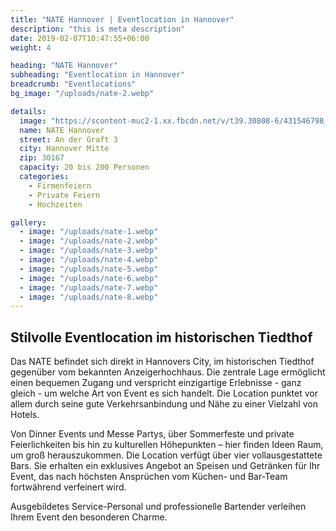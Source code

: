 ```yaml
---
title: "NATE Hannover | Eventlocation in Hannover"
description: "this is meta description"
date: 2019-02-07T10:47:55+06:00
weight: 4

heading: "NATE Hannover"
subheading: "Eventlocation in Hannover"
breadcrumb: "Eventlocations"
bg_image: "/uploads/nate-2.webp"

details:
  image: "https://scontent-muc2-1.xx.fbcdn.net/v/t39.30808-6/431546798_740158738250949_7740509530141513578_n.jpg?_nc_cat=102&ccb=1-7&_nc_sid=5f2048&_nc_ohc=gY86uwlGBTAQ7kNvgG17Tjt&_nc_ht=scontent-muc2-1.xx&oh=00_AYBaRxuTO9lJ1gYl-SVm8jckGkk3XZn__UXtGd0r4WH1Hw&oe=666DF24F"
  name: NATE Hannover
  street: An der Graft 3
  city: Hannover Mitte
  zip: 30167
  capacity: 20 bis 200 Personen
  categories:
    - Firmenfeiern
    - Private Feiern
    - Hochzeiten

gallery:
  - image: "/uploads/nate-1.webp"
  - image: "/uploads/nate-2.webp"
  - image: "/uploads/nate-3.webp"
  - image: "/uploads/nate-4.webp"
  - image: "/uploads/nate-5.webp"
  - image: "/uploads/nate-6.webp"
  - image: "/uploads/nate-7.webp"
  - image: "/uploads/nate-8.webp"
---
```


## Stilvolle Eventlocation im historischen Tiedthof

Das NATE befindet sich direkt in Hannovers City, im historischen Tiedthof gegenüber vom bekannten Anzeigerhochhaus. Die zentrale Lage ermöglicht einen bequemen Zugang und verspricht einzigartige Erlebnisse - ganz gleich - um welche Art von Event es sich handelt. Die Location punktet vor allem durch seine gute Verkehrsanbindung und Nähe zu einer Vielzahl von Hotels.

Von Dinner Events und Messe Partys, über Sommerfeste und private Feierlichkeiten bis hin zu kulturellen Höhepunkten – hier finden Ideen Raum, um groß herauszukommen.
Die Location verfügt über vier vollausgestattete Bars. Sie erhalten ein exklusives Angebot an Speisen und Getränken für Ihr Event, das nach höchsten Ansprüchen vom Küchen- und Bar-Team fortwährend verfeinert wird.

Ausgebildetes Service-Personal und professionelle Bartender verleihen Ihrem Event den besonderen Charme.
